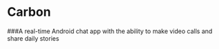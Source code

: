 # Carbon

###A real-time Android chat app with the ability to make video calls and share daily stories 
